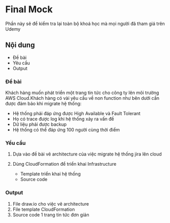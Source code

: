 
# Final Mock

Phần này sẽ để kiểm tra lại toàn bộ khoá học mà mọi người đã tham giá trên Udemy

## Nội dung

- Đề bài
- Yêu cầu
- Output

### Đề bài

Khách hàng muốn phát triển một trang tin tức cho công ty lên môi trường AWS Cloud.Khách hàng có vài yêu cầu về non function như bên dưới cần được đảm bảo khi migrate hệ thống:

- Hệ thống phải đáp ứng được High Available và Fault Tolerant
- Họ có trace được log khi hệ thống xảy ra vấn đề
- Dữ liệu phải được backup
- Hệ thống có thể đáp ứng 100 người cùng thời điểm

### Yều cầu

1. Dựa vào đề bài vẽ architecture của việc migrate hệ thống jira lên cloud
2. Dùng CloudFormation để triển khai Infrastructure

   - Template triển khai hệ thống
   - Source code

### Output

1. File draw.io cho việc vẽ architecture
2. File template CloudFormation
3. Source code 1 trang tin tức đơn giản
